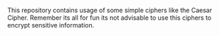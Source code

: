 This repository contains usage of some simple ciphers like the Caesar Cipher.
Remember its all for fun its not advisable to use this ciphers to encrypt sensitive information.
